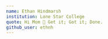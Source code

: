 ```yaml
---
name: Ethan Hindmarsh
institution: Lone Star College
quote: Hi Mom 👋 Get it; Got it; Done.
github_user: ethnh
---
```

